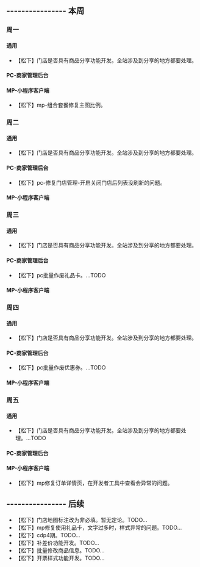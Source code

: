 ## ---------------- 本周

### 周一
#### 通用
* 【松下】门店是否具有商品分享功能开发。全站涉及到分享的地方都要处理。
#### PC-商家管理后台
#### MP-小程序客户端
* 【松下】mp-组合套餐修复主图比例。

### 周二
#### 通用
* 【松下】门店是否具有商品分享功能开发。全站涉及到分享的地方都要处理。
#### PC-商家管理后台
* 【松下】pc-修复门店管理-开启关闭门店后列表没刷新的问题。
#### MP-小程序客户端

### 周三
#### 通用
* 【松下】门店是否具有商品分享功能开发。全站涉及到分享的地方都要处理。
#### PC-商家管理后台
* 【松下】pc批量作废礼品卡。...TODO
#### MP-小程序客户端

### 周四
#### 通用
* 【松下】门店是否具有商品分享功能开发。全站涉及到分享的地方都要处理。
#### PC-商家管理后台
* 【松下】pc批量作废优惠券。...TODO
#### MP-小程序客户端

### 周五
#### 通用
* 【松下】门店是否具有商品分享功能开发。全站涉及到分享的地方都要处理。...TODO
#### PC-商家管理后台
#### MP-小程序客户端
* 【松下】mp修复订单详情页，在开发者工具中查看会异常的问题。

## ---------------- 后续
* 【松下】门店地图标注改为非必填。暂无定论。TODO...
* 【松下】mp修复使用礼品卡，文字过多时，样式异常的问题。TODO...
* 【松下】cdp4期。TODO...
* 【松下】补差价功能开发。TODO...
* 【松下】批量修改商品信息。TODO...
* 【松下】开票样式功能开发。TODO...
